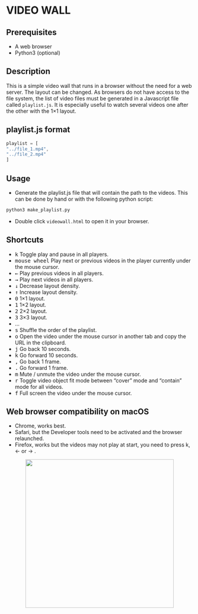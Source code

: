 # VIDEO WALL

## Prerequisites

-   A web browser
-   Python3 (optional)

## Description

This is a simple video wall that runs in a browser without the need for a web server.
The layout can be changed.
As browsers do not have access to the file system, the list of video files must be generated in a Javascript file called `playlist.js`.
It is especially useful to watch several videos one after the other with the 1×1 layout.

## playlist.js format

```javascript
playlist = [
"../file_1.mp4",
"../file_2.mp4"
]
```

## Usage

-   Generate the playlist.js file that will contain the path to the videos.
This can be done by hand or with the following python script:

```bash
python3 make_playlist.py
```

-   Double click `videowall.html` to open it in your browser.

## Shortcuts

-   <kbd>k</kbd> Toggle play and pause in all players.
-   <kbd>mouse wheel</kbd> Play next or previous videos in the player currently under the mouse cursor.
-   <kbd>←</kbd> Play previous videos in all players.
-   <kbd>→</kbd> Play next videos in all players.
-   <kbd>↓</kbd> Decrease layout density.
-   <kbd>↑</kbd> Increase layout density.
-   <kbd>0</kbd> 1×1 layout.
-   <kbd>1</kbd> 1×2 layout.
-   <kbd>2</kbd> 2×2 layout.
-   <kbd>3</kbd> 3×3 layout.
-   ...
-   <kbd>s</kbd> Shuffle the order of the playlist.
-   <kbd>o</kbd> Open the video under the mouse cursor in another tab and copy the URL in the clipboard.
-   <kbd>j</kbd> Go back 10 seconds.
-   <kbd>k</kbd> Go forward 10 seconds.
-   <kbd>,</kbd> Go back 1 frame.
-   <kbd>.</kbd> Go forward 1 frame.
-   <kbd>m</kbd> Mute / unmute the video under the mouse cursor.
-   <kbd>r</kbd> Toggle video object fit mode between “cover” mode and “contain” mode for all videos.
-   <kbd>f</kbd> Full screen the video under the mouse cursor.

## Web browser compatibility on macOS

-   Chrome, works best.
-   Safari, but the Developer tools need to be activated and the browser relaunched.
-   Firefox, works but the videos may not play at start, you need to press k, ← or → .

<p align="center">
<img height=400px src="../../raw/master/assets/videowall.jpg" />
</p>
